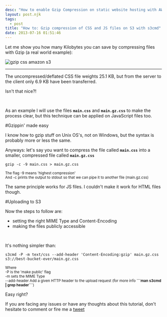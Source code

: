 ```yaml
---
desc: "How to enable Gzip Compression on static website hosting with AWS Amazon S3. Serve compressed files, CSS and JavaScript"
layout: post.njk
tags:
  - post
title: "How to: Gzip compression of CSS and JS files on S3 with s3cmd"
date: 2013-07-16 01:51:46
---
```



Let me show you how many Kilobytes you can save by compressing files with Gzip (a real world example):

<img src="https://s3-eu-west-1.amazonaws.com/cf.img/posts/2013/07/gzipCSS.png" alt="gzip css amazon s3" class="centered boxs"/>

_________

The uncompressed/deflated CSS file weights 25.1 KB, but from the server to the client only 6.9 KB have been transferred.

Isn't that nice?!

<br/>

As an example I will use the files <b>```main.css```</b> and <b>```main.gz.css```</b> to make the process clear, but this technique can be applied on JavaScript files too.

#Gzippin' made easy

I know how to gzip stuff on Unix OS's, not on Windows, but the syntax is probably more or less the same.

Anyways: let's say you want to compress the file called <b>```main.css```</b> into a smaller, compressed file called <b>```main.gz.css```</b>

```
gzip -c -9 main.css > main.gz.css
```

<small>
	The flag -9 means 'highest compression'
	<br/>
	And -c prints the output to stdout so that we can pipe it to another file (main.gz.css)
</small>

The same principle works for JS files. I couldn't make it work for HTML files though.

#Uploading to S3

Now the steps to follow are:

* setting the right MIME Type and Content-Encoding
* making the files publicly accessible

<br/>

It's nothing simpler than:

```
s3cmd -P -m text/css --add-header 'Content-Encoding:gzip' main.gz.css s3://best-bucket-ever/main.gz.css
```

<small>
	Where
	<br/>
	-P is the 'make public' flag
	<br/>
	-m sets the MIME Type
	<br/>
	--add-header Add a given HTTP header to the upload request (for more info <b>```man s3cmd | grep header```</b>)
</small>


<br/>

Easy right?

If you are facing any issues or have any thoughts about this tutorial, don't hesitate to comment or fire me a [tweet](https://twitter.com/intent/user?screen_name=christian_fei)
